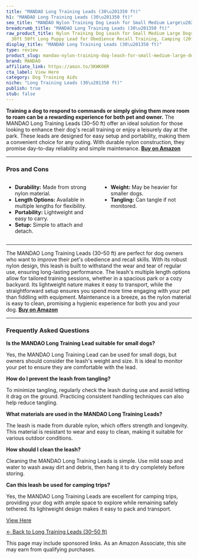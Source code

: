 ```yaml
---
title: "MANDAO Long Training Leads (30\u201350 ft)"
h1: "MANDAO Long Training Leads (30\u201350 ft)"
seo_title: "MANDAO Nylon Training Dog Leash for Small Medium Large\u2026"
breadcrumb_title: "MANDAO Long Training Leads (30\u201350 ft)"
raw_product_title: Nylon Training Dog Leash for Small Medium Large Dogs, 15ft 20ft
  30ft 50ft Long Puppy Lead for Obedience Recall Training, Camping (20ft, Black)
display_title: "MANDAO Long Training Leads (30\u201350 ft)"
type: review
product_slug: mandao-nylon-training-dog-leash-for-small-medium-large-dogs-15ft-20ft-3-d3cca7f5
brand: MANDAO
affiliate_link: https://amzn.to/3KWKO6R
cta_label: View Here
category: Dog Training Aids
niche: "Long Training Leads (30\u201350 ft)"
publish: true
stub: false
---
```


<div id="intro" class="full-width">
  <p><strong>Training a dog to respond to commands or simply giving them more room to roam can be a rewarding experience for both pet and owner.</strong> The MANDAO Long Training Leads (30–50 ft) offer an ideal solution for those looking to enhance their dog's recall training or enjoy a leisurely day at the park. These leads are designed for easy setup and portability, making them a convenient choice for any outing. With durable nylon construction, they promise day-to-day reliability and simple maintenance. <a href="https://amzn.to/3KWKO6R" rel="nofollow sponsored noopener" target="_blank"><strong>Buy on Amazon</strong></a></p>
</div>

<hr />
<h3 id="pros-cons">Pros and Cons</h3>
<div class="pc-grid" style="display:grid;grid-template-columns:1fr 1fr;gap:16px;">
  <ul>
    <li><strong>Durability:</strong> Made from strong nylon material.</li>
    <li><strong>Length Options:</strong> Available in multiple lengths for flexibility.</li>
    <li><strong>Portability:</strong> Lightweight and easy to carry.</li>
    <li><strong>Setup:</strong> Simple to attach and detach.</li>
  </ul>
  <ul>
    <li><strong>Weight:</strong> May be heavier for smaller dogs.</li>
    <li><strong>Tangling:</strong> Can tangle if not monitored.</li>
  </ul>
</div>
<hr />

<div class="full-width">
  <p>The MANDAO Long Training Leads (30–50 ft) are perfect for dog owners who want to improve their pet's obedience and recall skills. With its robust nylon design, this leash is built to withstand the wear and tear of regular use, ensuring long-lasting performance. The leash's multiple length options allow for tailored training sessions, whether in a spacious park or a cozy backyard. Its lightweight nature makes it easy to transport, while the straightforward setup ensures you spend more time engaging with your pet than fiddling with equipment. Maintenance is a breeze, as the nylon material is easy to clean, promising a hygienic experience for both you and your dog. <a href="https://amzn.to/3KWKO6R" rel="nofollow sponsored noopener" target="_blank"><strong>Buy on Amazon</strong></a></p>
</div>

<hr />
<h3 id="faqs">Frequently Asked Questions</h3>

<p><strong>Is the MANDAO Long Training Lead suitable for small dogs?</strong></p>
<p>Yes, the MANDAO Long Training Lead can be used for small dogs, but owners should consider the leash's weight and size. It is ideal to monitor your pet to ensure they are comfortable with the lead.</p>

<p><strong>How do I prevent the leash from tangling?</strong></p>
<p>To minimize tangling, regularly check the leash during use and avoid letting it drag on the ground. Practicing consistent handling techniques can also help reduce tangling.</p>

<p><strong>What materials are used in the MANDAO Long Training Leads?</strong></p>
<p>The leash is made from durable nylon, which offers strength and longevity. This material is resistant to wear and easy to clean, making it suitable for various outdoor conditions.</p>

<p><strong>How should I clean the leash?</strong></p>
<p>Cleaning the MANDAO Long Training Leads is simple. Use mild soap and water to wash away dirt and debris, then hang it to dry completely before storing.</p>

<p><strong>Can this leash be used for camping trips?</strong></p>
<p>Yes, the MANDAO Long Training Leads are excellent for camping trips, providing your dog with ample space to explore while remaining safely tethered. Its lightweight design makes it easy to pack and transport.</p>
<p><a class="btn" href="https://amzn.to/3KWKO6R" target="_blank" rel="nofollow sponsored noopener">View Here</a></p>
<p><a href="/roundups/dog-training-aids/long-training-leads-30-50-ft-/">← Back to Long Training Leads (30–50 ft)</a></p>
<aside class="disclosure">This page may include sponsored links. As an Amazon Associate, this site may earn from qualifying purchases.</aside>
